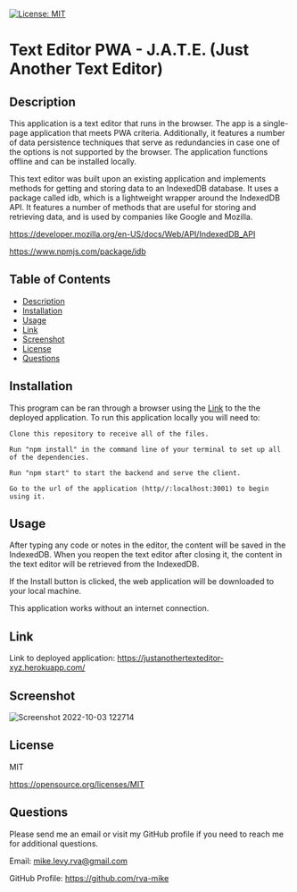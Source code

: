   [![License: MIT](https://img.shields.io/badge/License-MIT-yellow.svg)](https://opensource.org/licenses/MIT)

  # Text Editor PWA - J.A.T.E. (Just Another Text Editor)

  ## Description
   This application is a text editor that runs in the browser. The app is a single-page application that meets PWA criteria. Additionally, it features a number of data persistence techniques that serve as redundancies in case one of the options is not supported by the browser. The application functions offline and can be installed locally. 

This text editor was built upon an existing application and implements methods for getting and storing data to an IndexedDB database. It uses a package called idb, which is a lightweight wrapper around the IndexedDB API. It features a number of methods that are useful for storing and retrieving data, and is used by companies like Google and Mozilla.

https://developer.mozilla.org/en-US/docs/Web/API/IndexedDB_API

https://www.npmjs.com/package/idb
  

  ## Table of Contents
  * [Description](#description)
  * [Installation](#installation)
  * [Usage](#usage)
  * [Link](#link)
  * [Screenshot](#screenshot)
  * [License](#license)
  * [Questions](#questions)

  ## Installation
  This program can be ran through a browser using the [Link](#link) to the the deployed application. To run this application locally you will need to:

    Clone this repository to receive all of the files.

    Run "npm install" in the command line of your terminal to set up all of the dependencies.

    Run "npm start" to start the backend and serve the client.

    Go to the url of the application (http//:localhost:3001) to begin using it.



  ## Usage
After typing any code or notes in the editor, the content will be saved in the IndexedDB. When you reopen the text editor after closing it, the content in the text editor will be retrieved from the IndexedDB.

If the Install button is clicked, the web application will be downloaded to your local machine.

This application works without an internet connection.  
  
  
  ## Link 
  
  Link to deployed application: https://justanothertexteditor-xyz.herokuapp.com/

  
  ## Screenshot
  
  
![Screenshot 2022-10-03 122714](https://user-images.githubusercontent.com/105617274/193630498-24e9bf31-52d2-43e5-b167-3e58cd235760.png)


  ## License
  MIT

  https://opensource.org/licenses/MIT


  ## Questions
  Please send me an email or visit my GitHub profile if you need to reach me for additional questions.

  Email: mike.levy.rva@gmail.com

  GitHub Profile: https://github.com/rva-mike
